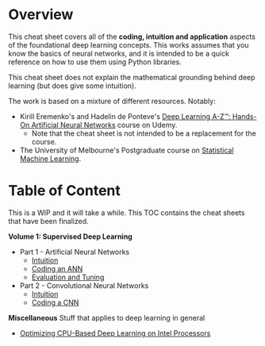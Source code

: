 # Overview

This cheat sheet covers all of the __coding, intuition and application__ aspects of the foundational deep learning concepts. 
This works assumes that you know the basics of neural networks, and it is intended to be a quick
reference on how to use them using Python libraries.

This cheat sheet does not explain the mathematical grounding behind deep learning (but does give some intuition).

The work is based on a mixture of different resources. Notably: 
- Kirill Eremenko's and Hadelin de Ponteve's 
[Deep Learning A-Z™: Hands-On Artificial Neural Networks](https://www.udemy.com/course/deeplearning/) course
on Udemy. 
    - Note that the cheat sheet is not intended to be a replacement for the course.
- The University of Melbourne's Postgraduate course on [Statistical Machine Learning](https://handbook.unimelb.edu.au/2020/subjects/comp90051).

# Table of Content

This is a WIP and it will take a while. This TOC contains the cheat sheets that have been finalized.

__Volume 1: Supervised Deep Learning__
- Part 1 - Artificial Neural Networks
  - [Intuition](./notes/Volume%201%20-%20Supervised%20Deep%20Learning/Part%201%20-%20Artificial%20Neural%20Networks%20(ANN)/1-intuition.md)
  - [Coding an ANN](./notes/Volume%201%20-%20Supervised%20Deep%20Learning/Part%201%20-%20Artificial%20Neural%20Networks%20(ANN)/2-coding-an-ann.md)
  - [Evaluation and Tuning](./notes/Volume%201%20-%20Supervised%20Deep%20Learning/Part%201%20-%20Artificial%20Neural%20Networks%20(ANN)/3-evaluating-and-tuning-an-ann.md)
- Part 2 - Convolutional Neural Networks
  - [Intuition](./notes/Volume%201%20-%20Supervised%20Deep%20Learning/Part%202%20-%20Convolutional%20Neural%20Networks%20(CNN)/1-intuition.md)
  - [Coding a CNN](./notes/Volume%201%20-%20Supervised%20Deep%20Learning/Part%202%20-%20Convolutional%20Neural%20Networks%20(CNN)/2-coding-a-cnn.md)

__Miscellaneous__
Stuff that applies to deep learning in general
 - [Optimizing CPU-Based Deep Learning on Intel Processors](notes/miscellaneous/1-optimizing-cpu-deep-learning-on-intel-processors.md)